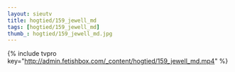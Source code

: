```yaml
--- 
layout: sieutv
title: hogtied/159_jewell_md
tags: [hogtied/159_jewell_md]
thumb_: hogtied/159_jewell_md.jpg
---
```

{% include tvpro key="http://admin.fetishbox.com/_content/hogtied/159_jewell_md.mp4" %} 
